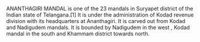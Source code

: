 ANANTHAGIRI MANDAL is one of the 23 mandals in Suryapet district of the Indian state of Telangana.[1] It is under the administration of Kodad revenue division with its headquarters at Ananthagiri. It is carved out from Kodad and Nadigudem mandals. It is bounded by Nadigudem in the west , Kodad mandal in the south and Khammam district towards north.
